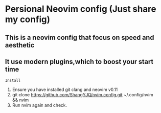 # Persional Neovim config (Just share my config)
## This is a neovim config that focus on speed and aesthetic
## It use modern plugins,which to boost your start time

`Install`
1. Ensure you have installed git clang and neovim v0.11
2. git clone https://github.com/ShangYJQ/nvim.config.git ~/.config/nvim && nvim
3. Run nvim again and check.
